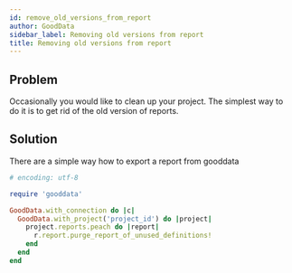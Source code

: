 ```yaml
---
id: remove_old_versions_from_report
author: GoodData
sidebar_label: Removing old versions from report
title: Removing old versions from report
---
```


Problem
-------

Occasionally you would like to clean up your project. The simplest way
to do it is to get rid of the old version of reports.

Solution
--------

There are a simple way how to export a report from gooddata


```ruby
# encoding: utf-8

require 'gooddata'

GoodData.with_connection do |c|
  GoodData.with_project('project_id') do |project|
    project.reports.peach do |report|
      r.report.purge_report_of_unused_definitions!
    end
  end
end
```
